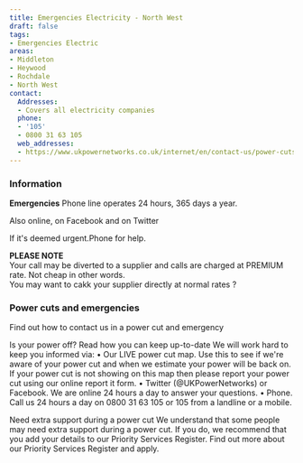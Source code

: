 ```yaml
---
title: Emergencies Electricity - North West
draft: false
tags:
- Emergencies Electric
areas:
- Middleton
- Heywood
- Rochdale
- North West
contact:
  Addresses:
  - Covers all electricity companies
  phone:
  - '105'
  - 0800 31 63 105
  web_addresses:
  - https://www.ukpowernetworks.co.uk/internet/en/contact-us/power-cuts-and-emergencies.html
---
```

### Information
**Emergencies**
Phone line operates 24 hours, 365 days a year. 

Also online, on Facebook and on Twitter

If it's deemed urgent.Phone for help.  

**PLEASE NOTE**  
Your call may be diverted to a supplier and calls are charged at PREMIUM rate.  Not cheap in other words.  
You may want to cakk your supplier directly at normal rates ?

### Power cuts and emergencies
Find out how to contact us in a power cut and emergency

Is your power off? Read how you can keep up-to-date
We will work hard to keep you informed via:
• Our LIVE power cut map. Use this to see if we're aware of your power cut and when we estimate your power will be back on. If your power cut is not showing on this map then please report your power cut using our online report it form.
• Twitter (@UKPowerNetworks) or Facebook. We are online 24 hours a day to answer your questions.
• Phone. Call us 24 hours a day on 0800 31 63 105 or 105 from a landline or a mobile.

Need extra support during a power cut
We understand that some people may need extra support during a power cut. If you do, we recommend that you add your details to our Priority Services Register. Find out more about our Priority Services Register and apply.